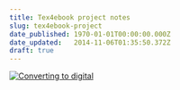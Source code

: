```yaml
---
title: Tex4ebook project notes
slug: tex4ebook-project
date_published: 1970-01-01T00:00:00.000Z
date_updated:   2014-11-06T01:35:50.372Z
draft: true
---
```


[![Converting to digital](http://res.cloudinary.com/www-claudiordgz-com/image/upload/v1415237409/99_ngeulw.jpg)](http://startupstockphotos.com/)



